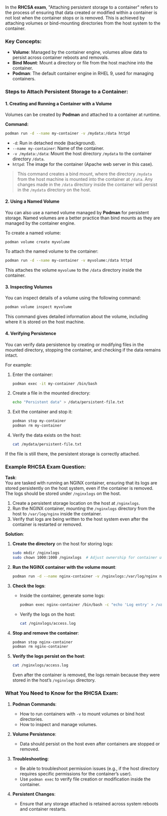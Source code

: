 In the **RHCSA exam**, "Attaching persistent storage to a container" refers to the process of ensuring that data created or modified within a container is not lost when the container stops or is removed. This is achieved by attaching volumes or bind-mounting directories from the host system to the container.

### Key Concepts:
- **Volume**: Managed by the container engine, volumes allow data to persist across container reboots and removals.
- **Bind Mount**: Mount a directory or file from the host machine into the container.
- **Podman**: The default container engine in RHEL 9, used for managing containers.

### Steps to Attach Persistent Storage to a Container:

#### 1. **Creating and Running a Container with a Volume**
Volumes can be created by **Podman** and attached to a container at runtime.

**Command:**
```bash
podman run -d --name my-container -v /mydata:/data httpd
```

- `-d`: Run in detached mode (background).
- `--name my-container`: Name of the container.
- `-v /mydata:/data`: Mount the host directory `/mydata` to the container directory `/data`.
- `httpd`: The image for the container (Apache web server in this case).

> This command creates a bind mount, where the directory `/mydata` from the host machine is mounted into the container at `/data`. Any changes made in the `/data` directory inside the container will persist in the `/mydata` directory on the host.

#### 2. **Using a Named Volume**
You can also use a named volume managed by **Podman** for persistent storage. Named volumes are a better practice than bind mounts as they are managed by the container engine.

To create a named volume:
```bash
podman volume create myvolume
```

To attach the named volume to the container:
```bash
podman run -d --name my-container -v myvolume:/data httpd
```

This attaches the volume `myvolume` to the `/data` directory inside the container.

#### 3. **Inspecting Volumes**
You can inspect details of a volume using the following command:
```bash
podman volume inspect myvolume
```

This command gives detailed information about the volume, including where it is stored on the host machine.

#### 4. **Verifying Persistence**
You can verify data persistence by creating or modifying files in the mounted directory, stopping the container, and checking if the data remains intact.

For example:
1. Enter the container:
   ```bash
   podman exec -it my-container /bin/bash
   ```
2. Create a file in the mounted directory:
   ```bash
   echo "Persistent data" > /data/persistent-file.txt
   ```
3. Exit the container and stop it:
   ```bash
   podman stop my-container
   podman rm my-container
   ```
4. Verify the data exists on the host:
   ```bash
   cat /mydata/persistent-file.txt
   ```

If the file is still there, the persistent storage is correctly attached.

### Example RHCSA Exam Question:

**Task**:  
You are tasked with running an NGINX container, ensuring that its logs are stored persistently on the host system, even if the container is removed. The logs should be stored under `/nginxlogs` on the host.

1. Create a persistent storage location on the host at `/nginxlogs`.
2. Run the NGINX container, mounting the `/nginxlogs` directory from the host to `/var/log/nginx` inside the container.
3. Verify that logs are being written to the host system even after the container is restarted or removed.

**Solution**:

1. **Create the directory** on the host for storing logs:
   ```bash
   sudo mkdir /nginxlogs
   sudo chown 1000:1000 /nginxlogs  # Adjust ownership for container user
   ```

2. **Run the NGINX container with the volume mount**:
   ```bash
   podman run -d --name nginx-container -v /nginxlogs:/var/log/nginx nginx
   ```

3. **Check the logs**:
   - Inside the container, generate some logs:
     ```bash
     podman exec nginx-container /bin/bash -c "echo 'Log entry' > /var/log/nginx/access.log"
     ```

   - Verify the logs on the host:
     ```bash
     cat /nginxlogs/access.log
     ```

4. **Stop and remove the container**:
   ```bash
   podman stop nginx-container
   podman rm nginx-container
   ```

5. **Verify the logs persist on the host**:
   ```bash
   cat /nginxlogs/access.log
   ```

   Even after the container is removed, the logs remain because they were stored in the host’s `/nginxlogs` directory.

### What You Need to Know for the RHCSA Exam:

1. **Podman Commands**: 
   - How to run containers with `-v` to mount volumes or bind host directories.
   - How to inspect and manage volumes.

2. **Volume Persistence**: 
   - Data should persist on the host even after containers are stopped or removed.

3. **Troubleshooting**: 
   - Be able to troubleshoot permission issues (e.g., if the host directory requires specific permissions for the container’s user).
   - Use `podman exec` to verify file creation or modification inside the container.

4. **Persistent Changes**: 
   - Ensure that any storage attached is retained across system reboots and container restarts.

